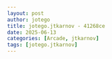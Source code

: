 ```yaml
---
layout: post
author: jotego
title: jotego.jtkarnov - 41268ce
date: 2025-06-13
categories: [Arcade, jtkarnov]
tags: [jotego.jtkarnov]
---
```


